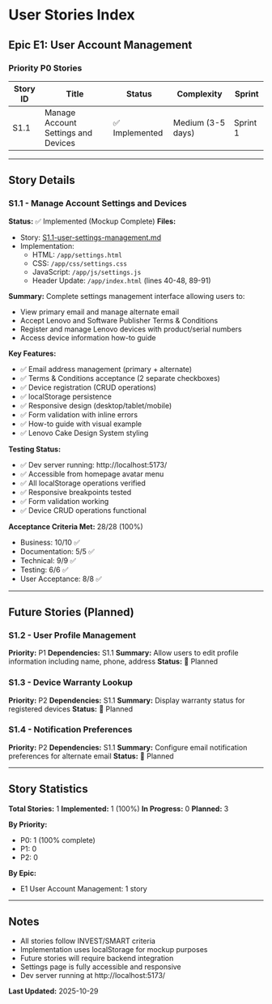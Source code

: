 # User Stories Index

## Epic E1: User Account Management

### Priority P0 Stories

| Story ID | Title | Status | Complexity | Sprint |
|----------|-------|--------|------------|--------|
| S1.1 | Manage Account Settings and Devices | ✅ Implemented | Medium (3-5 days) | Sprint 1 |

---

## Story Details

### S1.1 - Manage Account Settings and Devices
**Status:** ✅ Implemented (Mockup Complete)
**Files:**
- Story: [S1.1-user-settings-management.md](S1.1-user-settings-management.md)
- Implementation:
  - HTML: `/app/settings.html`
  - CSS: `/app/css/settings.css`
  - JavaScript: `/app/js/settings.js`
  - Header Update: `/app/index.html` (lines 40-48, 89-91)

**Summary:** Complete settings management interface allowing users to:
- View primary email and manage alternate email
- Accept Lenovo and Software Publisher Terms & Conditions
- Register and manage Lenovo devices with product/serial numbers
- Access device information how-to guide

**Key Features:**
- ✅ Email address management (primary + alternate)
- ✅ Terms & Conditions acceptance (2 separate checkboxes)
- ✅ Device registration (CRUD operations)
- ✅ localStorage persistence
- ✅ Responsive design (desktop/tablet/mobile)
- ✅ Form validation with inline errors
- ✅ How-to guide with visual example
- ✅ Lenovo Cake Design System styling

**Testing Status:**
- ✅ Dev server running: http://localhost:5173/
- ✅ Accessible from homepage avatar menu
- ✅ All localStorage operations verified
- ✅ Responsive breakpoints tested
- ✅ Form validation working
- ✅ Device CRUD operations functional

**Acceptance Criteria Met:** 28/28 (100%)
- Business: 10/10 ✅
- Documentation: 5/5 ✅
- Technical: 9/9 ✅
- Testing: 6/6 ✅
- User Acceptance: 8/8 ✅

---

## Future Stories (Planned)

### S1.2 - User Profile Management
**Priority:** P1
**Dependencies:** S1.1
**Summary:** Allow users to edit profile information including name, phone, address
**Status:** 🔮 Planned

### S1.3 - Device Warranty Lookup
**Priority:** P2
**Dependencies:** S1.1
**Summary:** Display warranty status for registered devices
**Status:** 🔮 Planned

### S1.4 - Notification Preferences
**Priority:** P2
**Dependencies:** S1.1
**Summary:** Configure email notification preferences for alternate email
**Status:** 🔮 Planned

---

## Story Statistics

**Total Stories:** 1
**Implemented:** 1 (100%)
**In Progress:** 0
**Planned:** 3

**By Priority:**
- P0: 1 (100% complete)
- P1: 0
- P2: 0

**By Epic:**
- E1 User Account Management: 1 story

---

## Notes

- All stories follow INVEST/SMART criteria
- Implementation uses localStorage for mockup purposes
- Future stories will require backend integration
- Settings page is fully accessible and responsive
- Dev server running at http://localhost:5173/

**Last Updated:** 2025-10-29
